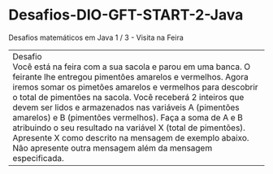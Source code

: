 # Desafios-DIO-GFT-START-2-Java

<html>
  <head>
  </head>
  <body>
    <caption>Desafios matemáticos em Java 1 / 3 - Visita na Feira</caption>
    <table>
      <tr><td>Desafio<br>
Você está na feira com a sua sacola e parou em uma banca. O feirante lhe entregou pimentões amarelos e vermelhos. Agora iremos somar os pimetões amarelos e vermelhos para descobrir o total de pimentões na sacola.  Você receberá 2 inteiros que devem ser lidos e armazenados nas variáveis A (pimentões amarelos) e B (pimentões vermelhos). Faça a soma de A e B atribuindo o seu resultado na variável X (total de pimentões). Apresente X como descrito na mensagem de exemplo abaixo. Não apresente outra mensagem além da mensagem especificada.</td></tr>
    </table>
  </body>
  </html>
